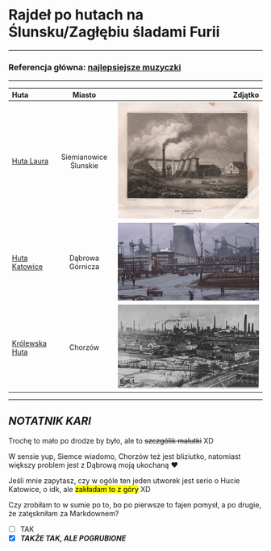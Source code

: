# **Rajdeł po hutach na Ślunsku/Zagłębiu śladami Furii**

---

### Referencja główna: [najlepsiejsze muzyczki](https://www.youtube.com/watch?v=H89ybguQPFs) 

---

| Huta      | Miasto | Zdjątko     |
| :---        |    :----:   |          ---: |
| [Huta Laura](https://pl.wikipedia.org/wiki/Huta_Laura_(Siemianowice_Śląskie))     | Siemianowice Ślunskie       | ![zdjemciem1](image-1.png)   |
| [Huta Katowice](https://pl.wikipedia.org/wiki/Huta_Katowice)   | Dąbrowa Górnicza        | ![zdjemciem2](image-2.png)      |
| [Królewska Huta](https://mojchorzow.pl/p,s,historia_dzielnicy_centrum_krolewska_huta.html)   | Chorzów        |![zdjemciem3](image.png)     |

---

## *NOTATNIK KARI*

Trochę to mało po drodze by było, ale to ~~szczgólik malutki~~ XD 

W sensie yup, Siemce wiadomo, Chorzów też jest bliziutko, natomiast większy problem jest z Dąbrową moją ukochaną :heart: 

Jeśli mnie zapytasz, czy w ogóle ten jeden utworek jest serio o Hucie Katowice, o idk, ale <mark>zakładam to z góry</mark> XD

Czy zrobiłam to w sumie po to, bo po pierwsze to fajen pomysł, a po drugie, że zatęskniłam za Markdownem?

- [ ] TAK
- [X] ***TAKŻE TAK, ALE POGRUBIONE***

